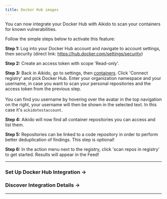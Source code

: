 ```yaml
---
title: Docker Hub images
---
```



You can now integrate your Docker Hub with Aikido to scan your containers for known vulnerabilities.

Follow the simple steps below to activate this feature:

**Step 1:** Log into your Docker Hub account and navigate to account settings, then security (direct link: <https://hub.docker.com/settings/security>)

**Step 2:** Create an access token with scope 'Read-only'.

**Step 3:** Back in Aikido, go to settings, then [containers](https://app.aikido.dev/settings/container-image-registry). Click 'Connect registry' and pick Docker Hub. Enter your organization namespace and your username, in case you want to scan your personal repositories and the access token from the previous step.\
​\
You can find you username by hovering over the avatar in the top navigation on the right, your username will then be shown in the selected text. In this case it's `aikidotestaccount`.

**Step 4:** Aikido will now find all container repositories you can access and list them.

**Step 5:** Repositories can be linked to a code repository in order to perform better deduplication of findings. This step is optional!

**Step 6:** In the action menu next to the registry, click 'scan repos in registry' to get started. Results will appear in the Feed!

---

### Set Up Docker Hub Integration →

### Discover Integration Details →

---